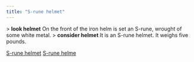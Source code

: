 ```yaml
---
title: "S-rune helmet"
---
```


\> **look helmet**
On the front of the iron helm is set an S-rune, wrought of some white
metal.
\> **consider helmet**
It is an S-rune helmet.
It weighs five pounds.

[S-rune helmet](Category:_Metal_equipment "wikilink") [S-rune
helme](Category:_Head_items "wikilink")
